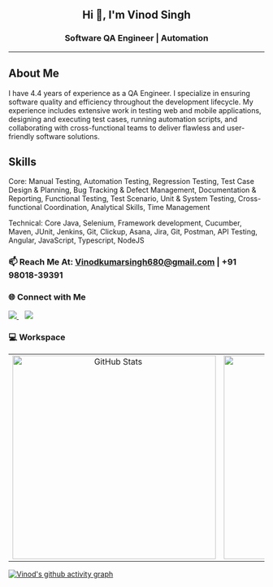 <h2 align="center">Hi 👋, I'm Vinod Singh</h2>
<h3 align="center">Software QA Engineer | Automation</h3>

---

## About Me


I have 4.4 years of experience as a QA Engineer. I specialize in ensuring software quality and efficiency throughout the development lifecycle. My experience includes extensive work in testing web and mobile applications, designing and executing test cases, running automation scripts, and collaborating with cross-functional teams to deliver flawless and user-friendly software solutions.


## Skills

Core: Manual Testing, Automation Testing, Regression Testing, Test Case Design & Planning, Bug Tracking & Defect Management, Documentation & Reporting, Functional Testing, Test Scenario, Unit & System Testing, Cross-functional Coordination, Analytical Skills, Time Management

 Technical: Core Java, Selenium, Framework development, Cucumber, Maven, JUnit, Jenkins, Git, Clickup, Asana, Jira, Git, Postman, API Testing, Angular, JavaScript, Typescript, NodeJS

### 📫 **Reach Me At:** Vinodkumarsingh680@gmail.com | +91 98018-39391

### 🌐 Connect with Me

<p>
  <a href="https://linkedin.com/in/virusvinod" target="_blank">
    <img src="https://img.shields.io/badge/LinkedIn-blue?logo=linkedin&style=for-the-badge" />
  </a>&nbsp&nbsp
  <a href="https://instagram.com/virusvinod/" target="_blank">
    <img src="https://img.shields.io/badge/Instagram-E4405F?logo=instagram&style=for-the-badge&logoColor=white" />
  </a>
</p>

### 💻 Workspace 
<table align="center">
  <tr>
    <td align="center">
      <img src="https://github-readme-stats.vercel.app/api?username=virusvinod&show_icons=true&theme=tokyonight" alt="GitHub Stats" width="400"/>
    </td>
    <td align="center">
      <img src="https://github-readme-streak-stats.herokuapp.com/?user=virusvinod&theme=tokyonight" alt="GitHub Streak" width="400"/>
    </td>
    <td align="center">
      <img src="https://github-readme-stats.vercel.app/api/top-langs/?username=virusvinod&layout=compact&theme=tokyonight&hide=html,css,shell,scss" alt="Top Languages" width="400" />
    </td>
  </tr>
</table>

[![Vinod's github activity graph](https://github-readme-activity-graph.vercel.app/graph?username=virusvinod&bg_color=000000&color=ffffff&line=51f565&point=ffffff&area=true&hide_border=true)](https://github.com/Virusvinod)

